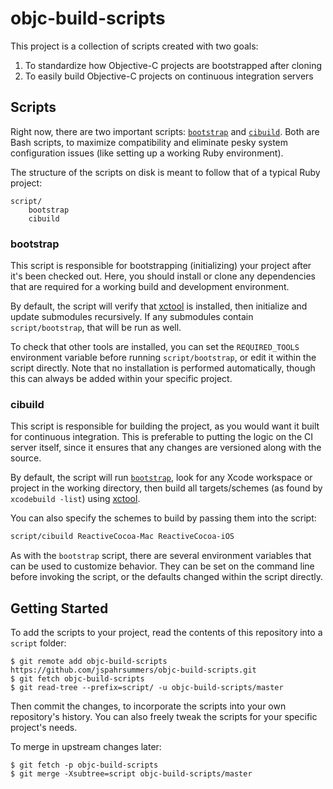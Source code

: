 # objc-build-scripts

This project is a collection of scripts created with two goals:

 1. To standardize how Objective-C projects are bootstrapped after cloning
 1. To easily build Objective-C projects on continuous integration servers

## Scripts

Right now, there are two important scripts: [`bootstrap`](#bootstrap) and
[`cibuild`](#cibuild). Both are Bash scripts, to maximize compatibility and
eliminate pesky system configuration issues (like setting up a working Ruby
environment).

The structure of the scripts on disk is meant to follow that of a typical Ruby
project:

```
script/
    bootstrap
    cibuild
```

### bootstrap

This script is responsible for bootstrapping (initializing) your project after
it's been checked out. Here, you should install or clone any dependencies that
are required for a working build and development environment.

By default, the script will verify that [xctool][] is installed, then initialize
and update submodules recursively. If any submodules contain `script/bootstrap`,
that will be run as well.

To check that other tools are installed, you can set the `REQUIRED_TOOLS`
environment variable before running `script/bootstrap`, or edit it within the
script directly. Note that no installation is performed automatically, though
this can always be added within your specific project.

### cibuild

This script is responsible for building the project, as you would want it built
for continuous integration. This is preferable to putting the logic on the CI
server itself, since it ensures that any changes are versioned along with the
source.

By default, the script will run [`bootstrap`](#bootstrap), look for any Xcode
workspace or project in the working directory, then build all targets/schemes
(as found by `xcodebuild -list`) using [xctool][].

You can also specify the schemes to build by passing them into the script:

```sh
script/cibuild ReactiveCocoa-Mac ReactiveCocoa-iOS
```

As with the `bootstrap` script, there are several environment variables that can
be used to customize behavior. They can be set on the command line before
invoking the script, or the defaults changed within the script directly.

## Getting Started

To add the scripts to your project, read the contents of this repository into
a `script` folder:

```
$ git remote add objc-build-scripts https://github.com/jspahrsummers/objc-build-scripts.git
$ git fetch objc-build-scripts
$ git read-tree --prefix=script/ -u objc-build-scripts/master
```

Then commit the changes, to incorporate the scripts into your own repository's
history. You can also freely tweak the scripts for your specific project's
needs.

To merge in upstream changes later:

```
$ git fetch -p objc-build-scripts
$ git merge -Xsubtree=script objc-build-scripts/master
```

[xctool]: https://github.com/facebook/xctool
